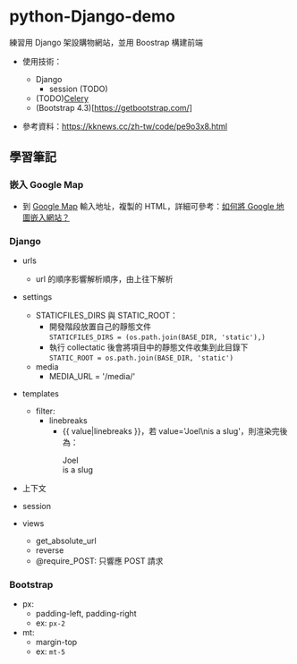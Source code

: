 # python-Django-demo
練習用 Django 架設購物網站，並用 Boostrap 構建前端
- 使用技術：
    - Django
        - session (TODO)
    - (TODO)[Celery](http://www.celeryproject.org/)
    - (Bootstrap 4.3)[https://getbootstrap.com/]

- 參考資料：https://kknews.cc/zh-tw/code/pe9o3x8.html

## 學習筆記

### 嵌入 Google Map
- 到 [Google Map](https://www.google.com.tw/maps/preview?hl=zh-TW) 輸入地址，複製的 HTML，詳細可參考：[如何將 Google 地圖嵌入網站？](https://medium.com/@zoejoyuliao/%E5%A6%82%E4%BD%95%E5%9C%A8%E7%B6%B2%E7%AB%99%E5%B5%8C%E5%85%A5-google-%E5%9C%B0%E5%9C%96-636d3452b80d)

### Django
- urls
    - url 的順序影響解析順序，由上往下解析
- settings
    - STATICFILES_DIRS 與 STATIC_ROOT：
        - 開發階段放置自己的靜態文件  
        `STATICFILES_DIRS = (os.path.join(BASE_DIR, 'static'),)`
        - 執行 collectatic 後會將項目中的靜態文件收集到此目錄下
        `STATIC_ROOT = os.path.join(BASE_DIR, 'static')`
    - media
        - MEDIA_URL = '/media/'

- templates
    - filter:
        - linebreaks
            - {{ value|linebreaks }}，若 value='Joel\nis a slug'，則渲染完後為：<p>Joel<br>is a slug</p>
- 上下文
- session

- views
    - get_absolute_url
    - reverse
    - @require_POST: 只響應 POST 請求 

### Bootstrap
- px:
    - padding-left, padding-right
    - ex: `px-2`
- mt:
    - margin-top
    - ex: `mt-5`
